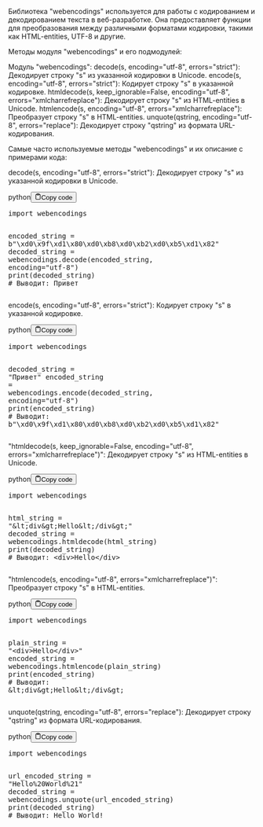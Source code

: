 <p>Библиотека "webencodings" используется для работы с кодированием и декодированием текста в веб-разработке.
Она предоставляет функции для преобразования между различными форматами кодировки, такими как HTML-entities, UTF-8 и другие.</p>
<p>Методы модуля "webencodings" и его подмодулей:</p>
<p>Модуль "webencodings":
decode(s, encoding="utf-8", errors="strict"): Декодирует строку "s" из указанной кодировки в Unicode.
encode(s, encoding="utf-8", errors="strict"): Кодирует строку "s" в указанной кодировке.
htmldecode(s, keep_ignorable=False, encoding="utf-8", errors="xmlcharrefreplace"): Декодирует строку "s" из HTML-entities в Unicode.
htmlencode(s, encoding="utf-8", errors="xmlcharrefreplace"): Преобразует строку "s" в HTML-entities.
unquote(qstring, encoding="utf-8", errors="replace"): Декодирует строку "qstring" из формата URL-кодирования.</p>
<p>Самые часто используемые методы "webencodings" и их описание с примерами кода:</p>
<p>decode(s, encoding="utf-8", errors="strict"): Декодирует строку "s" из указанной кодировки в Unicode.</p>
<div class="code-element"><div class="lang-line"><text>python</text><button class="copy-button"id="codee5ff6798c9a8671503431fc0432df151b"onclick="copyCode(codee5ff6798c9a8671503431fc0432df151, codee5ff6798c9a8671503431fc0432df151b)"><svg stroke="currentColor"fill="none"stroke-width="2"viewBox="0 0 24 24"stroke-linecap="round"stroke-linejoin="round"class="h-4 w-4"height="1em"width="1em"xmlns="http://www.w3.org/2000/svg"><path d="M16 4h2a2 2 0 0 1 2 2v14a2 2 0 0 1-2 2H6a2 2 0 0 1-2-2V6a2 2 0 0 1 2-2h2"></path><rect x="8" y="2" width="8" height="4" rx="1" ry="1"></rect></svg><text>Copy code</text></button></div><div class="code" id="codee5ff6798c9a8671503431fc0432df151"><div class="highlight"><pre><span></span><span class="kn">import</span> <span class="nn">webencodings</span>

<span class="n">encoded_string</span> <span class="o">=</span> <span class="sa">b</span><span class="s2">&quot;</span><span class="se">\xd0\x9f\xd1\x80\xd0\xb8\xd0\xb2\xd0\xb5\xd1\x82</span><span class="s2">&quot;</span>
<span class="n">decoded_string</span> <span class="o">=</span> <span class="n">webencodings</span><span class="o">.</span><span class="n">decode</span><span class="p">(</span><span class="n">encoded_string</span><span class="p">,</span> <span class="n">encoding</span><span class="o">=</span><span class="s2">&quot;utf-8&quot;</span><span class="p">)</span>
<span class="nb">print</span><span class="p">(</span><span class="n">decoded_string</span><span class="p">)</span>  <span class="c1"># Выводит: Привет</span>
</pre></div></div></div>

<p>encode(s, encoding="utf-8", errors="strict"): Кодирует строку "s" в указанной кодировке.</p>
<div class="code-element"><div class="lang-line"><text>python</text><button class="copy-button"id="codeeab21ff3a17ef020d806d8338c476bb0b"onclick="copyCode(codeeab21ff3a17ef020d806d8338c476bb0, codeeab21ff3a17ef020d806d8338c476bb0b)"><svg stroke="currentColor"fill="none"stroke-width="2"viewBox="0 0 24 24"stroke-linecap="round"stroke-linejoin="round"class="h-4 w-4"height="1em"width="1em"xmlns="http://www.w3.org/2000/svg"><path d="M16 4h2a2 2 0 0 1 2 2v14a2 2 0 0 1-2 2H6a2 2 0 0 1-2-2V6a2 2 0 0 1 2-2h2"></path><rect x="8" y="2" width="8" height="4" rx="1" ry="1"></rect></svg><text>Copy code</text></button></div><div class="code" id="codeeab21ff3a17ef020d806d8338c476bb0"><div class="highlight"><pre><span></span><span class="kn">import</span> <span class="nn">webencodings</span>

<span class="n">decoded_string</span> <span class="o">=</span> <span class="s2">&quot;Привет&quot;</span>
<span class="n">encoded_string</span> <span class="o">=</span> <span class="n">webencodings</span><span class="o">.</span><span class="n">encode</span><span class="p">(</span><span class="n">decoded_string</span><span class="p">,</span> <span class="n">encoding</span><span class="o">=</span><span class="s2">&quot;utf-8&quot;</span><span class="p">)</span>
<span class="nb">print</span><span class="p">(</span><span class="n">encoded_string</span><span class="p">)</span>  <span class="c1"># Выводит: b&quot;\xd0\x9f\xd1\x80\xd0\xb8\xd0\xb2\xd0\xb5\xd1\x82&quot;</span>
</pre></div></div></div>

<p>"htmldecode(s, keep_ignorable=False, encoding="utf-8", errors="xmlcharrefreplace")": Декодирует строку "s" из HTML-entities в Unicode.</p>
<div class="code-element"><div class="lang-line"><text>python</text><button class="copy-button"id="code32d9345a46e8f8f063a68a7b8ceb10adb"onclick="copyCode(code32d9345a46e8f8f063a68a7b8ceb10ad, code32d9345a46e8f8f063a68a7b8ceb10adb)"><svg stroke="currentColor"fill="none"stroke-width="2"viewBox="0 0 24 24"stroke-linecap="round"stroke-linejoin="round"class="h-4 w-4"height="1em"width="1em"xmlns="http://www.w3.org/2000/svg"><path d="M16 4h2a2 2 0 0 1 2 2v14a2 2 0 0 1-2 2H6a2 2 0 0 1-2-2V6a2 2 0 0 1 2-2h2"></path><rect x="8" y="2" width="8" height="4" rx="1" ry="1"></rect></svg><text>Copy code</text></button></div><div class="code" id="code32d9345a46e8f8f063a68a7b8ceb10ad"><div class="highlight"><pre><span></span><span class="kn">import</span> <span class="nn">webencodings</span>

<span class="n">html_string</span> <span class="o">=</span> <span class="s2">&quot;&amp;lt;div&amp;gt;Hello&amp;lt;/div&amp;gt;&quot;</span>
<span class="n">decoded_string</span> <span class="o">=</span> <span class="n">webencodings</span><span class="o">.</span><span class="n">htmldecode</span><span class="p">(</span><span class="n">html_string</span><span class="p">)</span>
<span class="nb">print</span><span class="p">(</span><span class="n">decoded_string</span><span class="p">)</span>  <span class="c1"># Выводит: &lt;div&gt;Hello&lt;/div&gt;</span>
</pre></div></div></div>

<p>"htmlencode(s, encoding="utf-8", errors="xmlcharrefreplace")": Преобразует строку "s" в HTML-entities.</p>
<div class="code-element"><div class="lang-line"><text>python</text><button class="copy-button"id="codeb996eb9566fbbfc591744dc3e938e50eb"onclick="copyCode(codeb996eb9566fbbfc591744dc3e938e50e, codeb996eb9566fbbfc591744dc3e938e50eb)"><svg stroke="currentColor"fill="none"stroke-width="2"viewBox="0 0 24 24"stroke-linecap="round"stroke-linejoin="round"class="h-4 w-4"height="1em"width="1em"xmlns="http://www.w3.org/2000/svg"><path d="M16 4h2a2 2 0 0 1 2 2v14a2 2 0 0 1-2 2H6a2 2 0 0 1-2-2V6a2 2 0 0 1 2-2h2"></path><rect x="8" y="2" width="8" height="4" rx="1" ry="1"></rect></svg><text>Copy code</text></button></div><div class="code" id="codeb996eb9566fbbfc591744dc3e938e50e"><div class="highlight"><pre><span></span><span class="kn">import</span> <span class="nn">webencodings</span>

<span class="n">plain_string</span> <span class="o">=</span> <span class="s2">&quot;&lt;div&gt;Hello&lt;/div&gt;&quot;</span>
<span class="n">encoded_string</span> <span class="o">=</span> <span class="n">webencodings</span><span class="o">.</span><span class="n">htmlencode</span><span class="p">(</span><span class="n">plain_string</span><span class="p">)</span>
<span class="nb">print</span><span class="p">(</span><span class="n">encoded_string</span><span class="p">)</span>  <span class="c1"># Выводит: &amp;lt;div&amp;gt;Hello&amp;lt;/div&amp;gt;</span>
</pre></div></div></div>

<p>unquote(qstring, encoding="utf-8", errors="replace"): Декодирует строку "qstring" из формата URL-кодирования.</p>
<div class="code-element"><div class="lang-line"><text>python</text><button class="copy-button"id="code390eda390faa95dae424b59029b9521cb"onclick="copyCode(code390eda390faa95dae424b59029b9521c, code390eda390faa95dae424b59029b9521cb)"><svg stroke="currentColor"fill="none"stroke-width="2"viewBox="0 0 24 24"stroke-linecap="round"stroke-linejoin="round"class="h-4 w-4"height="1em"width="1em"xmlns="http://www.w3.org/2000/svg"><path d="M16 4h2a2 2 0 0 1 2 2v14a2 2 0 0 1-2 2H6a2 2 0 0 1-2-2V6a2 2 0 0 1 2-2h2"></path><rect x="8" y="2" width="8" height="4" rx="1" ry="1"></rect></svg><text>Copy code</text></button></div><div class="code" id="code390eda390faa95dae424b59029b9521c"><div class="highlight"><pre><span></span><span class="kn">import</span> <span class="nn">webencodings</span>

<span class="n">url_encoded_string</span> <span class="o">=</span> <span class="s2">&quot;Hello%20World%21&quot;</span>
<span class="n">decoded_string</span> <span class="o">=</span> <span class="n">webencodings</span><span class="o">.</span><span class="n">unquote</span><span class="p">(</span><span class="n">url_encoded_string</span><span class="p">)</span>
<span class="nb">print</span><span class="p">(</span><span class="n">decoded_string</span><span class="p">)</span>  <span class="c1"># Выводит: Hello World!</span>
</pre></div></div></div>